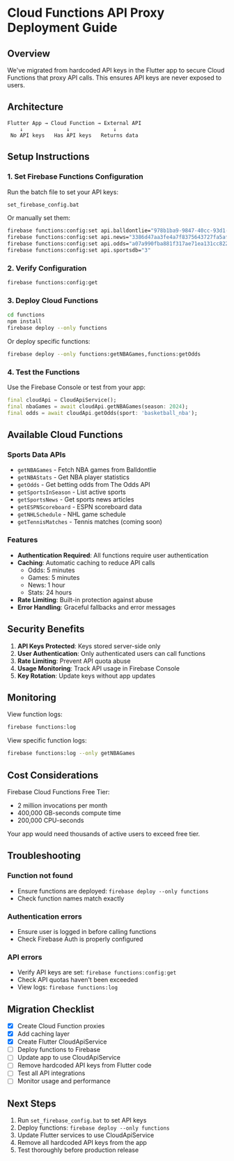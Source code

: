 # Cloud Functions API Proxy Deployment Guide

## Overview
We've migrated from hardcoded API keys in the Flutter app to secure Cloud Functions that proxy API calls. This ensures API keys are never exposed to users.

## Architecture
```
Flutter App → Cloud Function → External API
    ↓              ↓              ↓
 No API keys   Has API keys   Returns data
```

## Setup Instructions

### 1. Set Firebase Functions Configuration
Run the batch file to set your API keys:
```bash
set_firebase_config.bat
```

Or manually set them:
```bash
firebase functions:config:set api.balldontlie="978b1ba9-9847-40cc-93d1-abca911cf822"
firebase functions:config:set api.news="3386d47aa3fe4a7f8375643727fa5afe"
firebase functions:config:set api.odds="a07a990fba881f317ae71ea131cc8223"
firebase functions:config:set api.sportsdb="3"
```

### 2. Verify Configuration
```bash
firebase functions:config:get
```

### 3. Deploy Cloud Functions
```bash
cd functions
npm install
firebase deploy --only functions
```

Or deploy specific functions:
```bash
firebase deploy --only functions:getNBAGames,functions:getOdds
```

### 4. Test the Functions
Use the Firebase Console or test from your app:
```dart
final cloudApi = CloudApiService();
final nbaGames = await cloudApi.getNBAGames(season: 2024);
final odds = await cloudApi.getOdds(sport: 'basketball_nba');
```

## Available Cloud Functions

### Sports Data APIs
- `getNBAGames` - Fetch NBA games from Balldontlie
- `getNBAStats` - Get NBA player statistics
- `getOdds` - Get betting odds from The Odds API
- `getSportsInSeason` - List active sports
- `getSportsNews` - Get sports news articles
- `getESPNScoreboard` - ESPN scoreboard data
- `getNHLSchedule` - NHL game schedule
- `getTennisMatches` - Tennis matches (coming soon)

### Features
- **Authentication Required**: All functions require user authentication
- **Caching**: Automatic caching to reduce API calls
  - Odds: 5 minutes
  - Games: 5 minutes
  - News: 1 hour
  - Stats: 24 hours
- **Rate Limiting**: Built-in protection against abuse
- **Error Handling**: Graceful fallbacks and error messages

## Security Benefits

1. **API Keys Protected**: Keys stored server-side only
2. **User Authentication**: Only authenticated users can call functions
3. **Rate Limiting**: Prevent API quota abuse
4. **Usage Monitoring**: Track API usage in Firebase Console
5. **Key Rotation**: Update keys without app updates

## Monitoring

View function logs:
```bash
firebase functions:log
```

View specific function logs:
```bash
firebase functions:log --only getNBAGames
```

## Cost Considerations

Firebase Cloud Functions Free Tier:
- 2 million invocations per month
- 400,000 GB-seconds compute time
- 200,000 CPU-seconds

Your app would need thousands of active users to exceed free tier.

## Troubleshooting

### Function not found
- Ensure functions are deployed: `firebase deploy --only functions`
- Check function names match exactly

### Authentication errors
- Ensure user is logged in before calling functions
- Check Firebase Auth is properly configured

### API errors
- Verify API keys are set: `firebase functions:config:get`
- Check API quotas haven't been exceeded
- View logs: `firebase functions:log`

## Migration Checklist

- [x] Create Cloud Function proxies
- [x] Add caching layer
- [x] Create Flutter CloudApiService
- [ ] Deploy functions to Firebase
- [ ] Update app to use CloudApiService
- [ ] Remove hardcoded API keys from Flutter code
- [ ] Test all API integrations
- [ ] Monitor usage and performance

## Next Steps

1. Run `set_firebase_config.bat` to set API keys
2. Deploy functions: `firebase deploy --only functions`
3. Update Flutter services to use CloudApiService
4. Remove all hardcoded API keys from the app
5. Test thoroughly before production release